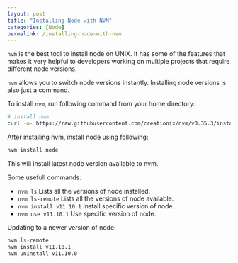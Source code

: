 ```yaml
---
layout: post
title: "Installing Node with NVM"
categories: [Node]
permalink: /installing-node-with-nvm
---
```


`nvm` is the best tool to install node on UNIX. It has some of the features that makes it very helpful to developers working on multiple projects that require different node versions.

`nvm` allows you to switch node versions instantly. Installing node versions is also just a command.

To install `nvm`, run following command from your home directory:

```bash
# install nvm
curl -o- https://raw.githubusercontent.com/creationix/nvm/v0.35.3/install.sh | bash
```

After installing nvm, install node using following:

```bash
nvm install node
```

This will install latest node version available to nvm.

Some usefull commands:

- `nvm ls`
  Lists all the versions of node installed.
- `nvm ls-remote`
  Lists all the versions of node available.
- `nvm install v11.10.1`
  Install specific version of node.
- `nvm use v11.10.1`
  Use specific version of node.

Updating to a newer version of node:

```bash
nvm ls-remote
nvm install v11.10.1
nvm uninstall v11.10.0
```

